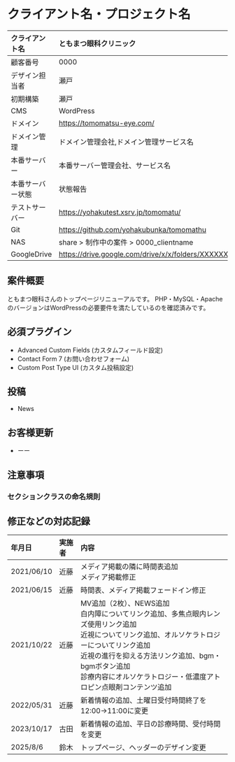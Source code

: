
# クライアント名・プロジェクト名

|クライアント名|ともまつ眼科クリニック|
|:---|:---|
|顧客番号|0000|
|デザイン担当者|瀬戸|
|初期構築|瀬戸|
|CMS | WordPress|
|ドメイン|https://tomomatsu-eye.com/|
|ドメイン管理|ドメイン管理会社,ドメイン管理サービス名|
| 本番サーバー |本番サーバー管理会社、サービス名|
|本番サーバー状態|状態報告|
|テストサーバー|https://yohakutest.xsrv.jp/tomomatu/|
|Git|https://github.com/yohakubunka/tomomathu|
|NAS|share > 制作中の案件 > 0000\_clientname|
|GoogleDrive|https://drive.google.com/drive/x/x/folders/XXXXXXXXXXXXXXXXXXXXXXXXXXXXXX|


## 案件概要
ともまつ眼科さんのトップページリニューアルです。 
PHP・MySQL・ApacheのバージョンはWordPressの必要要件を満たしているのを確認済みです。


## 必須プラグイン

- Advanced Custom Fields (カスタムフィールド設定)
- Contact Form 7 (お問い合わせフォーム)
- Custom Post Type UI (カスタム投稿設定)

## 投稿

- News

## お客様更新

- ーー

## 注意事項

### セクションクラスの命名規則


## 修正などの対応記録
|年月日|実施者|内容|
|:--|:--|:--|
| 2021/06/10 | 近藤   | メディア掲載の隣に時間表追加<br>メディア掲載修正                                                                                                                                                                           |
| 2021/06/15 | 近藤   | 時間表、メディア掲載フェードイン修正                                                                                                                                                                           |
| 2021/10/22 | 近藤   | MV追加（2枚）、NEWS追加<br>白内障についてリンク追加、多焦点眼内レンズ使用リンク追加<br>近視についてリンク追加、オルソケラトロジーについてリンク追加<br>近視の進行を抑える方法リンク追加、bgm・bgmボタン追加<br>診療内容にオルソケラトロジー・低濃度アトロピン点眼剤コンテンツ追加                                                                                                                                                                           |
| 2022/05/31 | 近藤   | 新着情報の追加、土曜日受付時間終了を12:00→11:00に変更|
| 2023/10/17 | 古田   | 新着情報の追加、平日の診療時間、受付時間を変更|
| 2025/8/6 | 鈴木   | トップページ、ヘッダーのデザイン変更|